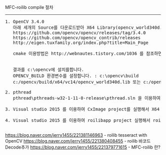 
MFC-roilib compile 절차

----
<pre>
1. OpenCV 3.4.0
   아래 세개의 Source를 다운로드받아 X64 Library(opencv_world340d.lib 및 opencv_world340.lib)를 만듭니다
   https://github.com/opencv/opencv/releases/tag/3.4.0       ==> Source code(zip)
   https://github.com/opencv/opencv_contrib/releases         ==> 3.4.0 zip
   http://eigen.tuxfamily.org/index.php?title=Main_Page      ==> latest stable release

   cmake 이용방법은 http://webnautes.tistory.com/1036 를 참조하면 되겠습니다.

    
   결과를 c:\opencv에 설치를합니다.
   OPENCV_BUILD 환경변수를 설정합니다. : c:\opencv\build
   c:/opencv/build/x64/vc14/opencv_world340d.lib 또는 c:/opencv/build/x64/vc14/opencv_world340.lib 라이브러리를 이용합니다.
    
2. pthread
   pthread\pthreads-w32-1-11-0-release\pthread.sln 을 이용하여 X64 library를 만듭니다
    
3. Visual studio 2015 를 이용하여 CxImage project를 실행해서 X64 library를 만듭니다.

4. Visual studio 2015 를 이용하여 roilibapp project 실행해서 roilibapp.exe를 생성합니다.

</pre>

https://blog.naver.com/jerry1455/221381146963 - roilib tesseract with OpenCV
https://blog.naver.com/jerry1455/221380408455 - roilib 바코드 Decode추가
https://blog.naver.com/jerry1455/221379771615 - MFC-roilib 란?
